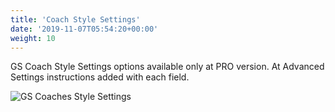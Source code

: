 ```yaml
---
title: 'Coach Style Settings'
date: '2019-11-07T05:54:20+00:00'
weight: 10
---
```



GS Coach Style Settings options available only at PRO version. At Advanced Settings instructions added with each field.

 ![GS Coaches Style Settings](../images/GS_Coaches_Style_Settings.png "GS Coaches Style Settings") 